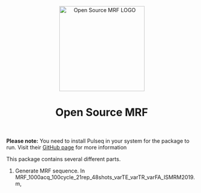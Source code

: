 <p align="center"> <a>
    <img title="Open Source MRF LOGO" src="https://github.com/imr-framework/imr-framework.github.io/blob/master/img/portfolio/mrf.png" width="225">
  </a></p>
<h1 align="center"> Open Source MRF </h1> <br>

**Please note:** You need to install Pulseq in your system for the package to run. Visit their [GitHub page](http://pulseq.github.io/) for more information

This package contains several different parts. 

1. Generate MRF sequence. 
In MRF_1000acq_100cycle_21rep_48shots_varTE_varTR_varFA_ISMRM2019.m, 
